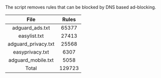 The script removes rules that can be blocked by DNS based ad-blocking.


| File | Rules |
|:----:|:-----:|
| adguard_ads.txt | 65377 |
| easylist.txt | 27413 |
| adguard_privacy.txt | 25568 |
| easyprivacy.txt | 6307 |
| adguard_mobile.txt | 5058 |
| Total | 129723 |